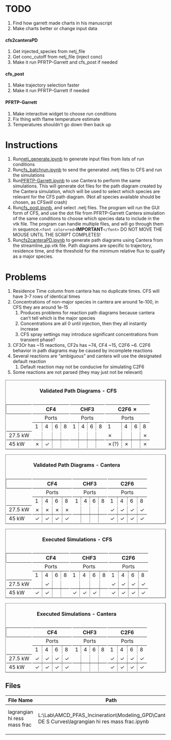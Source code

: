 # TODO

1. Find how garrett made charts in his manuscript
2. Make charts better or change input data

<h4>cfs2canteraPD</h4>

1. Get injected_species from netj_file
2. Get conc_cutoff from netj_file (inject conc)
3. Make it run PFRTP-Garrett and cfs_post if needed

<h4>cfs_post</h4>

1. Make trajectory selection faster
2. Make it run PFRTP-Garrett if needed

<h4>PFRTP-Garrett</h4>

1. Make interactive widget to choose run conditions
2. Fix thing with flame temperature estimate
3. Temperatures shouldn't go down then back up

# Instructions

1. Run[netj_generate.ipynb](netj_generate.ipynb "netj_generate.ipynb") to generate input files from lists of run conditions
2. Run[cfs_batchrun.ipynb](cfs_batchrun.ipynb) to send the generated .netj files to CFS and run the simulations
3. Run[PFRTP-Garrett.ipynb](PFRTP-Garrett.ipynb) to use Cantera to perform the same simulations. This will generate dot files for the path diagram created by the Cantera simulation, which will be used to select which species are relevant for the CFS path diagram. (Not all species available should be chosen, as CFS*will* crash)
4. Run[cfs_post.ipynb](cfs_post.ipynb), and select .netj files. The program will run the GUI form of CFS, and use the dot file from PFRTP-Garrett Cantera simulation of the same conditions to choose which species data to include in the vtk file. The program can handle multiple files, and will go through them in sequence.`<font color=red>`**IMPORTANT**`</font>` DO NOT MOVE THE MOUSE UNTIL THE SCRIPT COMPLETES!
5. Run[cfs2canteraPD.ipynb](cfs2canteraPD.ipynb) to generate path diagrams using Cantera from the streamline_pp.vtk file. Path diagrams are specific to trajectory, residence time, and the threshold for the minimum relative flux to qualify as a major species.

# Problems

1. Residence Time column from cantera has no duplicate times. CFS will have 3-7 rows of identical times
2. Concentrations of non-major species in cantera are around 1e-100, in CFS they are around 1e-15
   1. Produces problems for reaction path diagrams because cantera can’t tell which is the major species
   2. Concentrations are all 0 until injection, then they all instantly increase
   3. CFS spray settings may introduce significant concentrations from transient phase?
3. CF3Or has ~15 reactions, CF2s has ~74, CF4 ~15, C2F6 ~6. C2F6 behavior in path diagrams may be caused by incomplete reactions
4. Several reactions are “ambiguous” and cantera will use the designated default reaction
   1. Default reaction may not be conducive for simulating C2F6
5. Some reactions are not parsed (they may just not be relevant)

<table border="1">
<caption><h4>Validated Path Diagrams - CFS</h4></caption>
<thead>
  <tr><!-- headers -->
    <th ></th>
    <th colspan="4" style="border-right: 2px solid white; border-left: 2px solid white; text-align: center">CF4</th>
    <th colspan="4" style="border-right: 2px solid white; text-align: center">CHF3</th>
    <th colspan="4" style="border-right: 2px solid white; text-align: center">C2F6 ✗</th>
  </tr>
</thead>
  <tr>
    <td rowspan="2" style="border-right: 2px solid white; border-left: 2px solid white;"></td>
    <td colspan="4" style="border-right: 2px solid white; text-align: center">Ports</td>
    <td colspan="4" style="border-right: 2px solid white; text-align: center">Ports</td>
    <td colspan="4" style="border-right: 2px solid white; text-align: center">Ports</td>
  </tr>
  <tr>
    <td style="border-bottom: 2px solid white;">1</td>
    <td style="border-bottom: 2px solid white;">4</td>
    <td style="border-bottom: 2px solid white;">6</td>
    <td style="border-right: 2px solid white;border-bottom: 2px solid white;">8</td>
    <td style="border-bottom: 2px solid white;">1</td>
    <td style="border-bottom: 2px solid white;">4</td>
    <td style="border-bottom: 2px solid white;">6</td>
    <td style="border-right: 2px solid white;border-bottom: 2px solid white;">8</td>
    <td style="border-bottom: 2px solid white;">1</td>
    <td style="border-bottom: 2px solid white;">4</td>
    <td style="border-bottom: 2px solid white;">6</td>
    <td style="border-right: 2px solid white;border-bottom: 2px solid white;">8</td>
  </tr>
  <tr>
    <td style="border-right: 2px solid white; border-left: 2px solid white;">27.5 kW</td>
    <td colspan="1">    </td> <!-- CF4 1-->
    <td colspan="1">    </td> <!-- CF4 4-->
    <td colspan="1">    </td> <!-- CF4 6-->
    <td colspan="1"  style="border-right: 2px solid white;">      </td> <!-- CF4 8-->
    <td colspan="1">    </td><!-- CHF3 1-->
    <td colspan="1">    </td><!-- CHF3 4-->
    <td colspan="1">    </td><!-- CHF3 6-->
    <td colspan="1" style="border-right: 2px solid white;">    </td><!-- CHF3 8-->
    <td colspan="1">  ✗  </td><!-- C2F6 1-->
    <td colspan="1">    </td><!-- C2F6 4-->
    <td colspan="1">    </td><!-- C2F6 6-->
    <td colspan="1" style="border-right: 2px solid white;"> ✗   </td><!-- C2F6 8-->
  </tr>
  <tr>
    <td style="border-right: 2px solid white; border-left: 2px solid white; border-bottom: 2px solid white;">45 kW</td>
    <td colspan="1" style="border-bottom: 2px solid white;">   ✗   </td><!-- CF4 1-->
    <td colspan="1" style="border-bottom: 2px solid white;">   ✓   </td><!-- CF4 4-->
    <td colspan="1" style="border-bottom: 2px solid white;">      </td><!-- CF4 6-->
    <td colspan="1" style="border-right: 2px solid white; border-bottom: 2px solid white;">     </td> <!-- CF4 8-->
    <td colspan="1" style="border-bottom: 2px solid white;">      </td><!-- CHF3 1-->
    <td colspan="1" style="border-bottom: 2px solid white;">      </td><!-- CHF3 4-->
    <td colspan="1" style="border-bottom: 2px solid white;">      </td><!-- CHF3 6-->
    <td colspan="1" style="border-right: 2px solid white; border-bottom: 2px solid white;" >    </td> <!-- CHF3 8-->
    <td colspan="1" style="border-bottom: 2px solid white;">   ✗(?)   </td><!-- C2F6 1-->
    <td colspan="1" style="border-bottom: 2px solid white;">  ✗    </td><!-- C2F6 4-->
    <td colspan="1" style="border-bottom: 2px solid white;">      </td><!-- C2F6 6-->
    <td colspan="1" style="border-right: 2px solid white; border-bottom: 2px solid white;">   ✗  </td> <!-- C2F6 8-->
  </tr>
</table>

<table border="1">
<caption><h4>Validated Path Diagrams - Cantera</h4></caption>
<thead>
  <tr><!-- headers -->
    <th ></th>
    <th colspan="4" style="border-right: 2px solid white; border-left: 2px solid white; text-align: center">CF4</th>
    <th colspan="4" style="border-right: 2px solid white; text-align: center">CHF3</th>
    <th colspan="4" style="border-right: 2px solid white; text-align: center">C2F6</th>
  </tr>
</thead>
  <tr>
    <td rowspan="2" style="border-right: 2px solid white; border-left: 2px solid white;"></td>
    <td colspan="4" style="border-right: 2px solid white; text-align: center">Ports</td>
    <td colspan="4" style="border-right: 2px solid white; text-align: center">Ports</td>
    <td colspan="4" style="border-right: 2px solid white; text-align: center">Ports</td>
  </tr>
  <tr>
    <td style="border-bottom: 2px solid white;">1</td>
    <td style="border-bottom: 2px solid white;">4</td>
    <td style="border-bottom: 2px solid white;">6</td>
    <td style="border-right: 2px solid white;border-bottom: 2px solid white;">8</td>
    <td style="border-bottom: 2px solid white;">1</td>
    <td style="border-bottom: 2px solid white;">4</td>
    <td style="border-bottom: 2px solid white;">6</td>
    <td style="border-right: 2px solid white;border-bottom: 2px solid white;">8</td>
    <td style="border-bottom: 2px solid white;">1</td>
    <td style="border-bottom: 2px solid white;">4</td>
    <td style="border-bottom: 2px solid white;">6</td>
    <td style="border-right: 2px solid white;border-bottom: 2px solid white;">8</td>
  </tr>
  <tr>
    <td style="border-right: 2px solid white; border-left: 2px solid white;">27.5 kW</td>
    <td colspan="1"> ✗   </td> <!-- CF4 1-->
    <td colspan="1">  ✗  </td> <!-- CF4 4-->
    <td colspan="1">  ✗  </td> <!-- CF4 6-->
    <td colspan="1"  style="border-right: 2px solid white;">  ✗    </td> <!-- CF4 8-->
    <td colspan="1">    </td><!-- CHF3 1-->
    <td colspan="1">    </td><!-- CHF3 4-->
    <td colspan="1">    </td><!-- CHF3 6-->
    <td colspan="1" style="border-right: 2px solid white;">    </td><!-- CHF3 8-->
    <td colspan="1">  ✓  </td><!-- C2F6 1-->
    <td colspan="1">   ✓ </td><!-- C2F6 4-->
    <td colspan="1">  ✓  </td><!-- C2F6 6-->
    <td colspan="1" style="border-right: 2px solid white;">  ✓  </td><!-- C2F6 8-->
  </tr>
  <tr>
    <td style="border-right: 2px solid white; border-left: 2px solid white; border-bottom: 2px solid white;">45 kW</td>
    <td colspan="1" style="border-bottom: 2px solid white;"> ✓     </td><!-- CF4 1-->
    <td colspan="1" style="border-bottom: 2px solid white;"> ✓     </td><!-- CF4 4-->
    <td colspan="1" style="border-bottom: 2px solid white;">  ✓    </td><!-- CF4 6-->
    <td colspan="1" style="border-right: 2px solid white; border-bottom: 2px solid white;">  ✓   </td> <!-- CF4 8-->
    <td colspan="1" style="border-bottom: 2px solid white;">      </td><!-- CHF3 1-->
    <td colspan="1" style="border-bottom: 2px solid white;">      </td><!-- CHF3 4-->
    <td colspan="1" style="border-bottom: 2px solid white;">      </td><!-- CHF3 6-->
    <td colspan="1" style="border-right: 2px solid white; border-bottom: 2px solid white;" >    </td> <!-- CHF3 8-->
    <td colspan="1" style="border-bottom: 2px solid white;">  ✓    </td><!-- C2F6 1-->
    <td colspan="1" style="border-bottom: 2px solid white;">   ✓   </td><!-- C2F6 4-->
    <td colspan="1" style="border-bottom: 2px solid white;">   ✓   </td><!-- C2F6 6-->
    <td colspan="1" style="border-right: 2px solid white; border-bottom: 2px solid white;"> ✓    </td> <!-- C2F6 8-->
  </tr>
</table>

<table border='1'>
<caption><h4>Executed Simulations - CFS</h4></caption>
<thead>
<tr><!-- headers -->
<th ></th>
<th colspan='4' style='border-right: 2px solid white; border-left: 2px solid white; text-align: center'>CF4</th>
<th colspan='4' style='border-right: 2px solid white; text-align: center'>CHF3</th>
<th colspan='4' style='border-right: 2px solid white; text-align: center'>C2F6</th>
</tr>
</thead>
<tr>
<td rowspan='2' style='border-right: 2px solid white; border-left: 2px solid white;'></td>
<td colspan='4' style='border-right: 2px solid white; text-align: center'>Ports</td>
<td colspan='4' style='border-right: 2px solid white; text-align: center'>Ports</td>
<td colspan='4' style='border-right: 2px solid white; text-align: center'>Ports</td>
</tr>
<tr>
<td style='border-bottom: 2px solid white;'>1</td>
<td style='border-bottom: 2px solid white;'>4</td>
<td style='border-bottom: 2px solid white;'>6</td>
<td style='border-right: 2px solid white;border-bottom: 2px solid white;'>8</td>
<td style='border-bottom: 2px solid white;'>1</td>
<td style='border-bottom: 2px solid white;'>4</td>
<td style='border-bottom: 2px solid white;'>6</td>
<td style='border-right: 2px solid white;border-bottom: 2px solid white;'>8</td>
<td style='border-bottom: 2px solid white;'>1</td>
<td style='border-bottom: 2px solid white;'>4</td>
<td style='border-bottom: 2px solid white;'>6</td>
<td style='border-right: 2px solid white;border-bottom: 2px solid white;'>8</td>
</tr>
<tr>
<td style='border-right: 2px solid white; border-left: 2px solid white;'>27.5 kW</td>
<td colspan='1'>    </td><!-- CF4 1-->
<td colspan='1'>  ✓  </td><!-- CF4 4-->
<td colspan='1'>    </td><!-- CF4 6-->
<td colspan='1'  style='border-right: 2px solid white;'>      </td><!-- CF4 8-->
<td colspan='1'>    </td><!-- CHF3 1-->
<td colspan='1'>    </td><!-- CHF3 4-->
<td colspan='1'>    </td><!-- CHF3 6-->
<td colspan='1' style='border-right: 2px solid white;'>    </td><!-- CHF3 8-->
<td colspan='1'>  ✓  </td><!-- C2F6 1-->
<td colspan='1'>  ✓  </td><!-- C2F6 4-->
<td colspan='1'>   ✓ </td><!-- C2F6 6-->
<td colspan='1' style='border-right: 2px solid white;'>  ✓  </td><!-- C2F6 8-->
</tr>
<tr>
<td style='border-right: 2px solid white; border-left: 2px solid white; border-bottom: 2px solid white;'>45 kW</td>
<td colspan='1' style='border-bottom: 2px solid white;'>  ✓    </td><!-- CF4 1-->
<td colspan='1' style='border-bottom: 2px solid white;'>  ✓    </td><!-- CF4 4-->
<td colspan='1' style='border-bottom: 2px solid white;'>      </td><!-- CF4 6-->
<td colspan='1' style='border-right: 2px solid white; border-bottom: 2px solid white;'>     </td><!-- CF4 8-->
<td colspan='1' style='border-bottom: 2px solid white;'>  ✓    </td><!-- CHF3 1-->
<td colspan='1' style='border-bottom: 2px solid white;'> ✓     </td><!-- CHF3 4-->
<td colspan='1' style='border-bottom: 2px solid white;'>   ✓   </td><!-- CHF3 6-->
<td colspan='1' style='border-right: 2px solid white; border-bottom: 2px solid white;' >    </td><!-- CHF3 8-->
<td colspan='1' style='border-bottom: 2px solid white;'> ✓     </td><!-- C2F6 1-->
<td colspan='1' style='border-bottom: 2px solid white;'>  ✓    </td><!-- C2F6 4-->
<td colspan='1' style='border-bottom: 2px solid white;'>   ✓   </td><!-- C2F6 6-->
<td colspan='1' style='border-right: 2px solid white; border-bottom: 2px solid white;'>  ✓   </td><!-- C2F6 8-->
</tr>
</table>

<table border='1'>
<caption><h4>Executed Simulations - Cantera</h4></caption>
<thead>
<tr><!-- headers -->
<th ></th>
<th colspan='4' style='border-right: 2px solid white; border-left: 2px solid white; text-align: center'>CF4</th>
<th colspan='4' style='border-right: 2px solid white; text-align: center'>CHF3</th>
<th colspan='4' style='border-right: 2px solid white; text-align: center'>C2F6</th>
</tr>
</thead>
<tr>
<td rowspan='2' style='border-right: 2px solid white; border-left: 2px solid white;'></td>
<td colspan='4' style='border-right: 2px solid white; text-align: center'>Ports</td>
<td colspan='4' style='border-right: 2px solid white; text-align: center'>Ports</td>
<td colspan='4' style='border-right: 2px solid white; text-align: center'>Ports</td>
</tr>
<tr>
<td style='border-bottom: 2px solid white;'>1</td>
<td style='border-bottom: 2px solid white;'>4</td>
<td style='border-bottom: 2px solid white;'>6</td>
<td style='border-right: 2px solid white;border-bottom: 2px solid white;'>8</td>
<td style='border-bottom: 2px solid white;'>1</td>
<td style='border-bottom: 2px solid white;'>4</td>
<td style='border-bottom: 2px solid white;'>6</td>
<td style='border-right: 2px solid white;border-bottom: 2px solid white;'>8</td>
<td style='border-bottom: 2px solid white;'>1</td>
<td style='border-bottom: 2px solid white;'>4</td>
<td style='border-bottom: 2px solid white;'>6</td>
<td style='border-right: 2px solid white;border-bottom: 2px solid white;'>8</td>
</tr>
<tr>
<td style='border-right: 2px solid white; border-left: 2px solid white;'>27.5 kW</td>
<td colspan='1'>  ✓  </td><!-- CF4 1-->
<td colspan='1'>  ✓  </td><!-- CF4 4-->
<td colspan='1'>  ✓  </td><!-- CF4 6-->
<td colspan='1'  style='border-right: 2px solid white;'>   ✓   </td><!-- CF4 8-->
<td colspan='1'>    </td><!-- CHF3 1-->
<td colspan='1'>    </td><!-- CHF3 4-->
<td colspan='1'>    </td><!-- CHF3 6-->
<td colspan='1' style='border-right: 2px solid white;'>    </td><!-- CHF3 8-->
<td colspan='1'> ✓   </td><!-- C2F6 1-->
<td colspan='1'>  ✓  </td><!-- C2F6 4-->
<td colspan='1'> ✓   </td><!-- C2F6 6-->
<td colspan='1' style='border-right: 2px solid white;'>  ✓  </td><!-- C2F6 8-->
</tr>
<tr>
<td style='border-right: 2px solid white; border-left: 2px solid white; border-bottom: 2px solid white;'>45 kW</td>
<td colspan='1' style='border-bottom: 2px solid white;'>   ✓   </td><!-- CF4 1-->
<td colspan='1' style='border-bottom: 2px solid white;'>   ✓   </td><!-- CF4 4-->
<td colspan='1' style='border-bottom: 2px solid white;'>  ✓    </td><!-- CF4 6-->
<td colspan='1' style='border-right: 2px solid white; border-bottom: 2px solid white;'>  ✓   </td><!-- CF4 8-->
<td colspan='1' style='border-bottom: 2px solid white;'>      </td><!-- CHF3 1-->
<td colspan='1' style='border-bottom: 2px solid white;'>      </td><!-- CHF3 4-->
<td colspan='1' style='border-bottom: 2px solid white;'>      </td><!-- CHF3 6-->
<td colspan='1' style='border-right: 2px solid white; border-bottom: 2px solid white;' >    </td><!-- CHF3 8-->
<td colspan='1' style='border-bottom: 2px solid white;'>   ✓   </td><!-- C2F6 1-->
<td colspan='1' style='border-bottom: 2px solid white;'>   ✓   </td><!-- C2F6 4-->
<td colspan='1' style='border-bottom: 2px solid white;'>   ✓   </td><!-- C2F6 6-->
<td colspan='1' style='border-right: 2px solid white; border-bottom: 2px solid white;'>  ✓   </td><!-- C2F6 8-->
</tr>
</table>

<h2> Files </h2>


| File Name                    | Path                                                                                                 | Purpose                           |
| ------------------------------ | ------------------------------------------------------------------------------------------------------ | ----------------------------------- |
| lagrangian hi ress mass frac | L:\Lab\AMCD_PFAS_Incineration\Modeling_GPD\Cantera\PFR DE S Curves\lagrangian hi res mass frac.ipynb | Plots fluorinated and chlorinated |
|                              |                                                                                                      |                                   |
